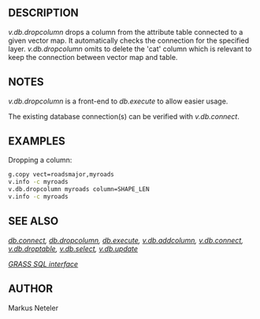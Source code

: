 ## DESCRIPTION

*v.db.dropcolumn* drops a column from the attribute table connected to a
given vector map. It automatically checks the connection for the
specified layer. *v.db.dropcolumn* omits to delete the 'cat' column
which is relevant to keep the connection between vector map and table.

## NOTES

*v.db.dropcolumn* is a front-end to *db.execute* to allow easier usage.

The existing database connection(s) can be verified with *v.db.connect*.

## EXAMPLES

Dropping a column:

```bash
g.copy vect=roadsmajor,myroads
v.info -c myroads
v.db.dropcolumn myroads column=SHAPE_LEN
v.info -c myroads
```

## SEE ALSO

*[db.connect](db.connect.md), [db.dropcolumn](db.dropcolumn.md),
[db.execute](db.execute.md), [v.db.addcolumn](v.db.addcolumn.md),
[v.db.connect](v.db.connect.md), [v.db.droptable](v.db.droptable.md),
[v.db.select](v.db.select.md), [v.db.update](v.db.update.md)*

*[GRASS SQL interface](sql.md)*

## AUTHOR

Markus Neteler

